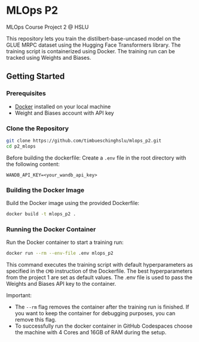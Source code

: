 # MLOps P2
MLOps Course Project 2 @ HSLU

This repository lets you train the distilbert-base-uncased model on the GLUE MRPC dataset using the Hugging Face Transformers library. The training script is containerized using Docker. The training run can be tracked using Weights and Biases.

## Getting Started

### Prerequisites
- [Docker](https://www.docker.com/) installed on your local machine
- Weight and Biases account with API key


### Clone the Repository
```sh
git clone https://github.com/timbueschinghslu/mlops_p2.git
cd p2_mlops
```

Before building the dockerfile: Create a `.env` file in the root directory with the following content:

```WANDB_API_KEY=<your_wandb_api_key>```

### Building the Docker Image
Build the Docker image using the provided Dockerfile:
```sh
docker build -t mlops_p2 .
```


### Running the Docker Container
Run the Docker container to start a training run:
```sh
docker run --rm --env-file .env mlops_p2
```
This command executes the training script with default hyperparameters as specified in the `CMD` instruction of the Dockerfile. The best hyperparameters from the project 1 are set as default values. The .env file is used to pass the Weights and Biases API key to the container.

Important: 
- The `--rm` flag removes the container after the training run is finished. If you want to keep the container for debugging purposes, you can remove this flag.
- To successfully run the docker container in GitHub Codespaces choose the machine with 4 Cores and 16GB of RAM during the setup.
